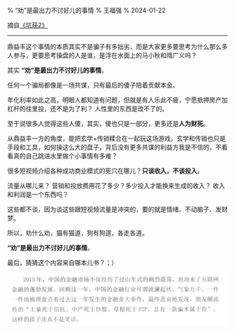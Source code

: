 % “劝”是最出力不讨好儿的事情
% 王福强
% 2024-01-22

摘自[《坑获2》](https://wfq.gumroad.com/l/kenghuo2)

---

鼎益丰这个事情的本质其实不是骗子有多拙劣，而是大家更多要思考为什么那么多人参与，更要思考操盘的人是谁，是浮在水面上的马小秋和隋广义吗？

其实 **“劝”是最出力不讨好儿的事情**。

任何一个骗局都像是一场共谋，只有最后的傻子陪着贡献本金。

年化利率如此之高，明眼人都知道有问题，但就是有人乐此不疲，宁愿抵押房产加杠杆的往里投，还不是为了利？ 人性里的东西是改不了的。

至于说很多人觉得这些人傻，其实，傻也只是一部分，更多还是**人为财死**。

从鼎益丰一方的角度，能把玄学+传销糅合在一起玩这场游戏，玄学和传销也只是手段和工具，如何操这么大的盘子，背后没有更多共谋的利益方我是不信的，不看看真的自己跳进水里做个小事情有多难？

很多短视频介绍各种成功商业模式的死穴在哪儿？**只谈收入，不谈投入**。

流量从哪儿来？ 营销和投放费用花了多少？多少投入才能换来生成的收入？ 收入和利润是一个东西吗？

这些都不谈，因为谈这些跟短视频流量是冲突的，要的就是情绪、不动脑子、发财梦。

所以，劝什么劝，猫有猫道，狗有狗道，各走各道。

**“劝”是最出力不讨好儿的事情**。

最后，猜猜这个内容来自哪本儿书？；）

![](images/3721705910105_.pic.jpg)

